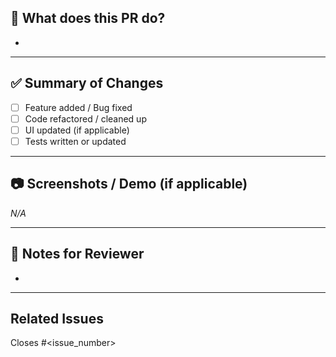 ## 📌 What does this PR do?

<!-- Briefly describe what this pull request changes or adds -->
- 

---

## ✅ Summary of Changes

<!-- A quick checklist of what’s included -->
- [ ] Feature added / Bug fixed
- [ ] Code refactored / cleaned up
- [ ] UI updated (if applicable)
- [ ] Tests written or updated

---

## 📷 Screenshots / Demo (if applicable)

<!-- Attach images, videos or links to preview the change -->
_N/A_

---

## 💬 Notes for Reviewer

<!-- Anything the reviewer should keep in mind, questions you have, or context worth sharing -->
-

---

## Related Issues

<!-- Link any relevant issues or discussions -->
Closes #<issue_number>
